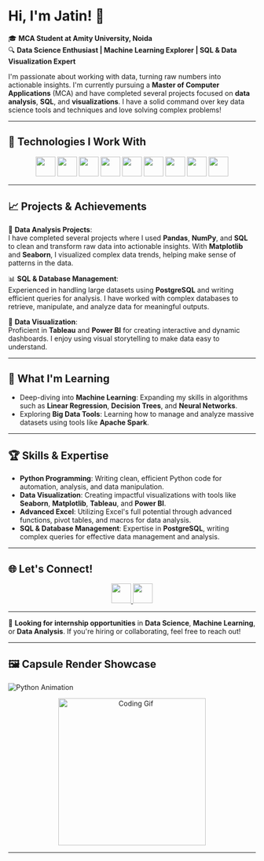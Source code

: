 # Hi, I'm Jatin! 👋

🎓 **MCA Student at Amity University, Noida**  
🔍 **Data Science Enthusiast | Machine Learning Explorer | SQL & Data Visualization Expert**

I'm passionate about working with data, turning raw numbers into actionable insights. I'm currently pursuing a **Master of Computer Applications** (MCA) and have completed several projects focused on **data analysis**, **SQL**, and **visualizations**. I have a solid command over key data science tools and techniques and love solving complex problems!

---

## 🔧 Technologies I Work With

<p align="center">
  <img src="https://img.shields.io/badge/Python-FFD43B?style=for-the-badge&logo=python&logoColor=blue" height="40" />
  <img src="https://img.shields.io/badge/Numpy-013243?style=for-the-badge&logo=numpy&logoColor=white" height="40" />
  <img src="https://img.shields.io/badge/Pandas-150458?style=for-the-badge&logo=pandas&logoColor=white" height="40" />
  <img src="https://img.shields.io/badge/Matplotlib-019733?style=for-the-badge&logo=matplotlib&logoColor=white" height="40" />
  <img src="https://img.shields.io/badge/Seaborn-3776AB?style=for-the-badge&logo=python&logoColor=white" height="40" />
  <img src="https://img.shields.io/badge/PostgreSQL-316192?style=for-the-badge&logo=postgresql&logoColor=white" height="40" />
  <img src="https://img.shields.io/badge/Tableau-E97627?style=for-the-badge&logo=tableau&logoColor=white" height="40" />
  <img src="https://img.shields.io/badge/PowerBI-F2C811?style=for-the-badge&logo=powerbi&logoColor=black" height="40" />
  <img src="https://img.shields.io/badge/Excel-217346?style=for-the-badge&logo=microsoft-excel&logoColor=white" height="40" />
</p>

---

## 📈 Projects & Achievements

🌟 **Data Analysis Projects**:  
I have completed several projects where I used **Pandas**, **NumPy**, and **SQL** to clean and transform raw data into actionable insights. With **Matplotlib** and **Seaborn**, I visualized complex data trends, helping make sense of patterns in the data.

📊 **SQL & Database Management**:  
Experienced in handling large datasets using **PostgreSQL** and writing efficient queries for analysis. I have worked with complex databases to retrieve, manipulate, and analyze data for meaningful outputs.

🔮 **Data Visualization**:  
Proficient in **Tableau** and **Power BI** for creating interactive and dynamic dashboards. I enjoy using visual storytelling to make data easy to understand.

---

## 🧠 What I'm Learning

- Deep-diving into **Machine Learning**: Expanding my skills in algorithms such as **Linear Regression**, **Decision Trees**, and **Neural Networks**.
- Exploring **Big Data Tools**: Learning how to manage and analyze massive datasets using tools like **Apache Spark**.

---

## 🏆 Skills & Expertise

- **Python Programming**: Writing clean, efficient Python code for automation, analysis, and data manipulation.
- **Data Visualization**: Creating impactful visualizations with tools like **Seaborn**, **Matplotlib**, **Tableau**, and **Power BI**.
- **Advanced Excel**: Utilizing Excel's full potential through advanced functions, pivot tables, and macros for data analysis.
- **SQL & Database Management**: Expertise in **PostgreSQL**, writing complex queries for effective data management and analysis.

---

## 🌐 Let's Connect!

<p align="center">
  <a href="https://www.linkedin.com/in/jatin-yadav-52783527a">
    <img src="https://img.shields.io/badge/LinkedIn-%230077B5.svg?style=for-the-badge&logo=linkedin&logoColor=white" height="40"/>
  </a>
  <a href="mailto:jatinydav557@gmail.com">
    <img src="https://img.shields.io/badge/Email-%23D14836.svg?style=for-the-badge&logo=gmail&logoColor=white" height="40"/>
  </a>
</p>

---

🌟 **Looking for internship opportunities** in **Data Science**, **Machine Learning**, or **Data Analysis**. If you're hiring or collaborating, feel free to reach out!

---

## 🖼 Capsule Render Showcase

<!-- Add any custom animations or images here to showcase your work or tools -->
![Python Animation](https://media.giphy.com/media/coxQHKASG60HrHtvkt/giphy.gif)

<p align="center">
  <img src="https://media.giphy.com/media/kH1DBkPNyZPOk0BxrM/giphy.gif" alt="Coding Gif" width="300">
</p>

---

